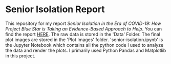 # Senior Isolation Report

This repository for my report _Senior Isolation in the Era of COVID-19: How Project Blue Star is Taking an Evidence-Based Approach to Help_. You can find the report [HERE](https://medium.com/@fyzeen/senior-isolation-and-ageism-in-the-era-of-covid-19-how-a-central-minnesota-organization-is-taking-dd1ce878d802). The raw data is stored in the 'Data' Folder. The final plot images are stored in the 'Plot Images' folder. 'senior-isolation.ipynb' is the Jupyter Notebook which contains all the python code I used to analyze the data and render the plots. I primarily used Python Pandas and Matplotlib in this project.
